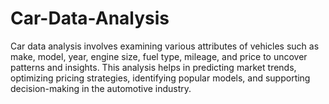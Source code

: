 # Car-Data-Analysis
Car data analysis involves examining various attributes of vehicles such as make, model, year, engine size, fuel type, mileage, and price to uncover patterns and insights. This analysis helps in predicting market trends, optimizing pricing strategies, identifying popular models, and supporting decision-making in the automotive industry.
